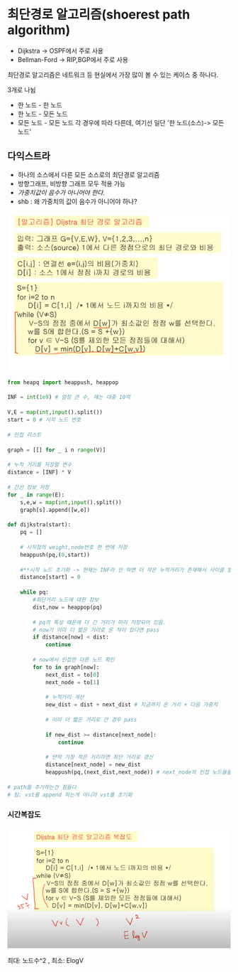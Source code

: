 # 최단경로 알고리즘(shoerest path algorithm)

- Dijkstra -> OSPF에서 주로 사용
- Bellman-Ford -> RIP,BGP에서 주로 사용


최단경로 알고리즘은 네트워크 등 현실에서 가장 많이 볼 수 있는 케이스 중 하나다.

3개로 나뉨

- 한 노드 - 한 노드
- 한 노드 - 모든 노드
- 모든 노드 - 모든 노드
각 경우에 따라 다른데, 여기선 일단 '한 노드(소스)-> 모든 노드'


## 다익스트라

- 하나의 소스에서 다른 모든 소스로의 최단경로 알고리즘
- 방향그래프, 비방향 그래프 모두 적용 가능
- *가중치값이 음수가 아니어야 한다.*
- shb : 왜 가중치의 값이 음수가 아니어야 하나?

![alt text](image-27.png)

```py
from heapq import heappush, heappop

INF = int(1e9) # 엄청 큰 수, 얘는 대충 10억 

V,E = map(int,input().split())
start = 0 # 시작 노드 번호

# 인접 리스트

graph = [[] for _ i n range(V)]

# 누적 거리를 저장할 변수
distance = [INF] * V

# 간선 정보 저장
for _ in range(E):
    s,e,w = map(int,input().split())
    graph[s].append([w,e])

def dijkstra(start):
    pq = []

    # 시작점의 weight,node번호 한 번에 저장
    heappush(pq,(0,start)) 

    #**시작 노드 초기화 -> 현재는 INF라 안 하면 더 작은 누적거리가 존재해서 사이클 발생 가능
    distance[start] = 0

    while pq:
        #최단거리 노드에 대한 정보
        dist,now = heappop(pq)

        # pq의 특성 때문에 더 긴 거리가 미리 저장되어 있음.
        # now가 이미 더 짧은 거리로 온 적이 있다면 pass
        if distance[now] < dist:
            continue

        # now에서 인접한 다른 노드 확인
        for to in graph[now]:
            next_dist = to[0]
            next_node = to[1]

            # 누적거리 게산
            new_dist = dist + next_dist # 지금까지 온 거리 + 다음 가중치

            # 이미 더 짧은 거리로 간 경우 pass

            if new_dist >= distance[next_node]:
                continue
            
            # 만약 가장 적은 거리라면 최단 거리로 갱신
            distance[next_node] = new_dist
            heappush(pq,(next_dist,next_node)) # next_node의 인접 노드들을 pq에 추가

# path를 추가하는건 힘들다
# 팁: vst를 append 하는게 아니라 vst를 초기화    
```

### 시간복잡도

![Alt text](image-28.png)

최대: 노드수^2 ,  최소: ElogV

